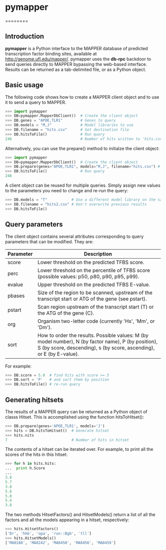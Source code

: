 # pymapper
========

## Introduction
**pymapper** is a Python interface to the MAPPER database of predicted transcription
factor binding sites, available at http://genome.ufl.edu/mapper/. pymapper uses the 
**db-rpc** backdoor to send queries directly to MAPPER bypassing the web-based interface. 
Results can be returned as a tab-delimited file, or as a Python object.

## Basic usage

The following code shows how to create a MAPPER client object and to use it to
send a query to MAPPER.

```python
>>> import pymapper
>>> DB=pymapper.MapperDbClient()  # Create the client object
>>> DB.genes = "APOE,TLR1"        # Genes to query
>>> DB.models = "M,J"             # Model libraries to use
>>> DB.filename = "hits.csv"      # Set destination file
>>> DB.hitsToFile()               # Run query
246                               # Number of hits written to 'hits.csv'
```

Alternatively, you can use the prepare() method to initialze the client object:

```python
>>> import pymapper
>>> DB=pymapper.MapperDbClient()  # Create the client object
>>> DB.prepare(genes="APOE,TLR1", models="M,J", filename="hits.csv") # Initialize it
>>> DB.hitsToFile()               # Run query
246
```

A client object can be reused for multiple queries. Simply assign new values to the 
parameters you need to change and re-run the query:

```python
>>> DB.models = "T"           # Use a different model library on the same genes
>>> DB.filename = "hits2.csv" # Don't overwrite previous results
>>> DB.hitsToFile()
```

## Query parameters

The client object contains several attributes corresponding to query parameters that
can be modified. They are:

Parameter | Description
----------|------------
score     |  Lower threshold on the predicted TFBS score.
perc      |  Lower threshold on the percentile of TFBS score (possible values: p50, p80, p90, p95, p99).
evalue    |  Upper threshold on the predicted TFBS E-value.
pbases    |  Size of the region to be scanned, upstream of the transcript start or ATG of the gene (see pstart).
pstart    |  Scan region upstream of the transcript start (T) or the ATG of the gene (C).
org       |  Organism two-letter code (currently 'Hs', 'Mm', or 'Dm').
sort      |  How to order the results. Possible values: M (by model number), N (by factor name), P (by position), S (by score, descending), s (by score, ascending), or E (by E-value).

For example:

```python
>>> DB.score = 5.0  # find hits with score >= 5
>>> DB.sort = 'P'   # and sort them by position
>>> DB.hitsToFile() # re-run query
```

## Generating hitsets

The results of a MAPPER query can be returned as a Python object of classs Hitset.
This is accomplished using the function hitsToHitset():

```python
>>> DB.prepare(genes='APOE,TLR1', models='J')
>>> hits = DB.hitsToHitset()  # Generate hitset
>>> hits.nits
7                             # Number of hits in hitset
```

The contents of a hitset can be iterated over. For example, to print
all the scores of the hits in this hitset:

```python
>>> for h in hits.hits:
...  print h.Score
...
3.8
5.7
3.8
5.6
5.8
5.4
3.8
```

The two methods HitsetFactors() and HitsetModels() return a list of all the
factors and all the models appearing in a hitset, respectively:

```python
>>> hits.HitsetFactors()
['Dr', 'hkb', 'opa', 'run::Bgb', 'tll']
>>> hits.HitsetModels()
['MA0188', 'MA0242', 'MA0450', 'MA0456', 'MA0459']
```
